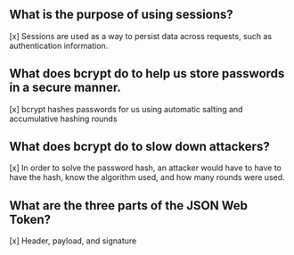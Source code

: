 ## What is the purpose of using sessions?
[x] Sessions are used as a way to persist data across requests, such as authentication information.

## What does bcrypt do to help us store passwords in a secure manner.
[x] bcrypt hashes passwords for us using automatic salting and accumulative hashing rounds

## What does bcrypt do to slow down attackers?
[x] In order to solve the password hash, an attacker would have to have to have the hash, know the algorithm used, and how many rounds were used.

## What are the three parts of the JSON Web Token?
[x] Header, payload, and signature